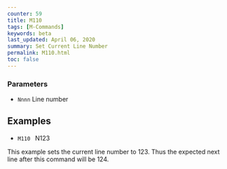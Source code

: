 ```yaml
---
counter: 59
title: M110
tags: [M-Commands] 
keywords: beta 
last_updated: April 06, 2020 
summary: Set Current Line Number 
permalink: M110.html
toc: false 
---
```



### Parameters

* `Nnnn` Line number

## Examples

* ` M110  ` N123

This example sets the current line number to 123. Thus the expected next line after this command will be 124.

